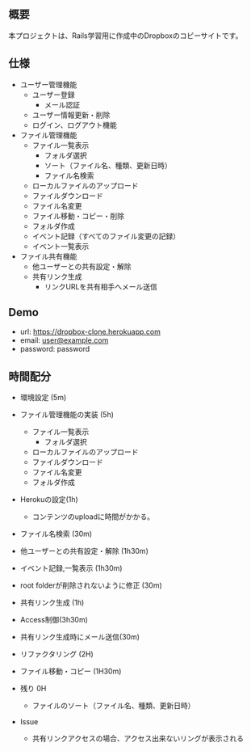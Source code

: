 ## 概要
本プロジェクトは、Rails学習用に作成中のDropboxのコピーサイトです。

## 仕様
* ユーザー管理機能
    * ユーザー登録
        * メール認証
    * ユーザー情報更新・削除
    * ログイン、ログアウト機能
* ファイル管理機能
    * ファイル一覧表示
        * フォルダ選択
        * ソート（ファイル名、種類、更新日時）
        * ファイル名検索
    * ローカルファイルのアップロード
    * ファイルダウンロード
    * ファイル名変更
    * ファイル移動・コピー・削除
    * フォルダ作成
    * イベント記録（すべてのファイル変更の記録）
    * イベント一覧表示
* ファイル共有機能
    * 他ユーザーとの共有設定・解除
    * 共有リンク生成
        * リンクURLを共有相手へメール送信

## Demo
 * url: https://dropbox-clone.herokuapp.com
 * email: user@example.com
 * password: password

## 時間配分

* 環境設定 (5m)
* ファイル管理機能の実装 (5h)
    * ファイル一覧表示
        * フォルダ選択
    * ローカルファイルのアップロード
    * ファイルダウンロード
    * ファイル名変更
    * フォルダ作成
* Herokuの設定(1h)
    * コンテンツのuploadに時間がかかる。
* ファイル名検索 (30m)
* 他ユーザーとの共有設定・解除 (1h30m)
* イベント記録,一覧表示 (1h30m)
* root folderが削除されないように修正 (30m)
* 共有リンク生成 (1h)
* Access制御(3h30m)
* 共有リンク生成時にメール送信(30m)
* リファクタリング (2H)
* ファイル移動・コピー (1H30m)

* 残り 0H
    * ファイルのソート（ファイル名、種類、更新日時）
* Issue
    * 共有リンクアクセスの場合、アクセス出来ないリングが表示される
